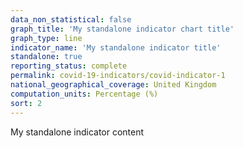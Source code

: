 ```yaml
---
data_non_statistical: false
graph_title: 'My standalone indicator chart title'
graph_type: line
indicator_name: 'My standalone indicator title'
standalone: true
reporting_status: complete
permalink: covid-19-indicators/covid-indicator-1
national_geographical_coverage: United Kingdom
computation_units: Percentage (%)
sort: 2
---
```

My standalone indicator content
